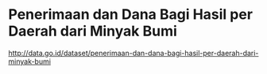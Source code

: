Penerimaan dan Dana Bagi Hasil per Daerah dari Minyak Bumi
==========================================================

http://data.go.id/dataset/penerimaan-dan-dana-bagi-hasil-per-daerah-dari-minyak-bumi
